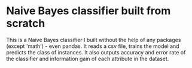 # Naive Bayes classifier built from scratch 

This is a Naive Bayes classifier I built without the help of any packages (except 'math') - even pandas. It reads a csv file, trains the model and predicts the class of instances. It also outputs accuracy and error rate of the classifier and information gain of each attribute in the dataset.
